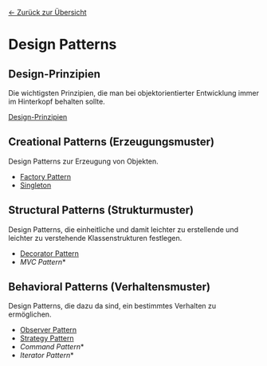 [&larr; Zurück zur Übersicht](../README.md)

# Design Patterns

## Design-Prinzipien

Die wichtigsten Prinzipien, die man bei objektorientierter Entwicklung immer im Hinterkopf behalten sollte.

[Design-Prinzipien](prinzipien/)



## Creational Patterns (Erzeugungsmuster)

Design Patterns zur Erzeugung von Objekten.

- [Factory Pattern](factory/)
- [Singleton](singleton/)



## Structural Patterns (Strukturmuster)

Design Patterns, die einheitliche und damit leichter zu erstellende und leichter zu verstehende Klassenstrukturen festlegen.


- [Decorator Pattern](decorator/)
- *MVC Pattern*\*



## Behavioral Patterns (Verhaltensmuster)

Design Patterns, die dazu da sind, ein bestimmtes Verhalten zu ermöglichen.

- [Observer Pattern](observer/)
- [Strategy Pattern](strategy/)
- *Command Pattern*\*
- *Iterator Pattern*\*